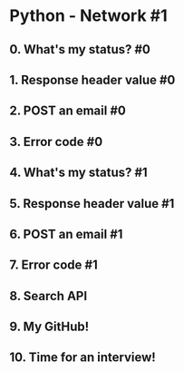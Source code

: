 # Python - Network #1

## 0. What's my status? #0

## 1. Response header value #0

## 2. POST an email #0

## 3. Error code #0

## 4. What's my status? #1

## 5. Response header value #1

## 6. POST an email #1

## 7. Error code #1

## 8. Search API

## 9. My GitHub!

## 10. Time for an interview!
